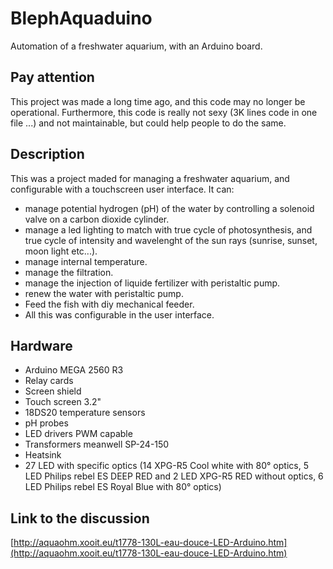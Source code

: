 # BlephAquaduino
Automation of a freshwater aquarium, with an Arduino board.

## Pay attention
This project was made a long time ago, and this code may no longer be operational. Furthermore, this code is really not sexy (3K lines code in one file ...) and not maintainable, but could help people to do the same.

## Description
This was a project maded for managing a freshwater aquarium, and configurable with a touchscreen user interface.
It can:
- manage potential hydrogen (pH) of the water by controlling a solenoid valve on a carbon dioxide cylinder.
- manage a led lighting to match with true cycle of photosynthesis, and true cycle of intensity and wavelenght of the sun rays (sunrise, sunset, moon light etc...).
- manage internal temperature.
- manage the filtration.
- manage the injection of liquide fertilizer with peristaltic pump.
- renew the water with peristaltic pump.
- Feed the fish with diy mechanical feeder.
- All this was configurable in the user interface.

## Hardware
- Arduino MEGA 2560 R3
- Relay cards
- Screen shield
- Touch screen 3.2"
- 18DS20 temperature sensors
- pH probes
- LED drivers PWM capable
- Transformers meanwell SP-24-150
- Heatsink
- 27 LED with specific optics (14 XPG-R5 Cool white with 80° optics, 5 LED Philips rebel ES DEEP RED and 2 LED XPG-R5 RED without optics, 6 LED Philips rebel ES Royal Blue with 80° optics)

## Link to the discussion
[http://aquaohm.xooit.eu/t1778-130L-eau-douce-LED-Arduino.htm](http://aquaohm.xooit.eu/t1778-130L-eau-douce-LED-Arduino.htm)
